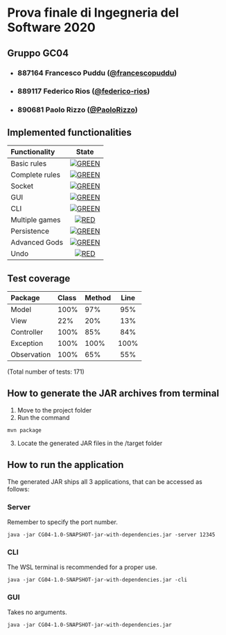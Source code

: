 # Prova finale di Ingegneria del Software 2020
## Gruppo GC04

- ### 887164 Francesco Puddu ([@francescopuddu](https://github.com/francescopuddu))
- ### 889117 Federico Rios ([@federico-rios](https://github.com/federico-rios))
- ### 890681 Paolo Rizzo ([@PaoloRizzo](https://github.com/PaoloRizzo))



## Implemented functionalities 

| Functionality | State |
|:-----------------------|:------------------------------------:|
| Basic rules | [![GREEN](https://placehold.it/15/44bb44/44bb44)](#) |
| Complete rules | [![GREEN](https://placehold.it/15/44bb44/44bb44)](#) |
| Socket | [![GREEN](https://placehold.it/15/44bb44/44bb44)](#) |
| GUI | [![GREEN](https://placehold.it/15/44bb44/44bb44)](#) |
| CLI | [![GREEN](https://placehold.it/15/44bb44/44bb44)](#) |
| Multiple games | [![RED](https://placehold.it/15/f03c15/f03c15)](#) |
| Persistence | [![GREEN](https://placehold.it/15/44bb44/44bb44)](#) |
| Advanced Gods | [![GREEN](https://placehold.it/15/44bb44/44bb44)](#) |
| Undo | [![RED](https://placehold.it/15/f03c15/f03c15)](#) |



## Test coverage 

| Package | Class | Method | Line |
|:-----------------------|:------------------------------------|:-----------------------|:------------------------------------:|
| Model | 100% | 97% | 95% |
| View | 22% | 20% | 13% |
| Controller | 100% | 85% | 84% |
| Exception | 100% | 100% | 100% |
| Observation | 100% | 65% | 55% |

(Total number of tests: 171)



## How to generate the JAR archives from terminal
1. Move to the project folder
2. Run the command 
```
mvn package 
```
3. Locate the generated JAR files in the /target folder



## How to run the application
The generated JAR ships all 3 applications, that can be accessed as follows:

### Server
Remember to specify the port number. 
```
java -jar CG04-1.0-SNAPSHOT-jar-with-dependencies.jar -server 12345
```
### CLI
The WSL terminal is recommended for a proper use. 
```
java -jar CG04-1.0-SNAPSHOT-jar-with-dependencies.jar -cli
```
### GUI
Takes no arguments. 
```
java -jar CG04-1.0-SNAPSHOT-jar-with-dependencies.jar 
```
